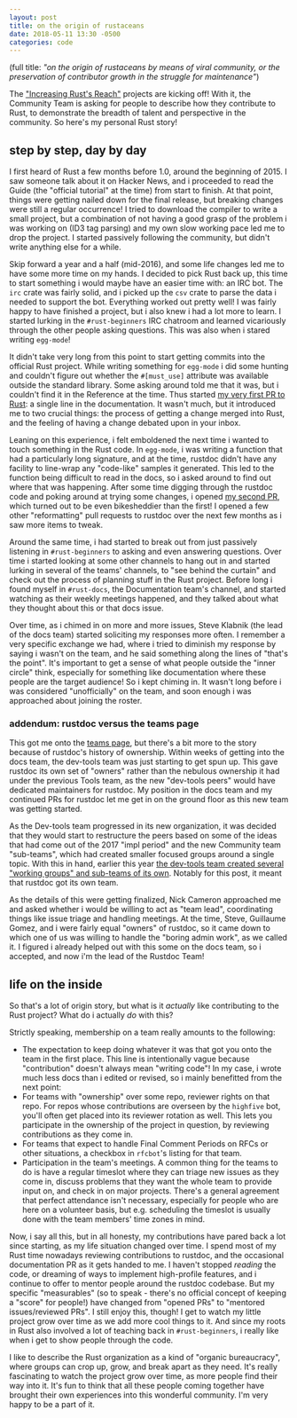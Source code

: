 ```yaml
---
layout: post
title: on the origin of rustaceans
date: 2018-05-11 13:30 -0500
categories: code
---
```


(full title: *"on the origin of rustaceans by means of viral community, or the preservation of
contributor growth in the struggle for maintenance"*)

The ["Increasing Rust's Reach"][reach] projects are kicking off! With it, the Community Team is
asking for people to describe how they contribute to Rust, to demonstrate the breadth of talent and
perspective in the community. So here's my personal Rust story!

[reach]: http://reach.rust-lang.org/

## step by step, day by day

I first heard of Rust a few months before 1.0, around the beginning of 2015. I saw someone talk
about it on Hacker News, and i proceeded to read the Guide (the "official tutorial" at the time)
from start to finish. At that point, things were getting nailed down for the final release, but
breaking changes were still a regular occurrence! I tried to download the compiler to write a small
project, but a combination of not having a good grasp of the problem i was working on (ID3 tag
parsing) and my own slow working pace led me to drop the project. I started passively following the
community, but didn't write anything else for a while.

Skip forward a year and a half (mid-2016), and some life changes led me to have some more time on my
hands. I decided to pick Rust back up, this time to start something i would maybe have an easier
time with: an IRC bot. The `irc` crate was fairly solid, and i picked up the `csv` crate to parse
the data i needed to support the bot. Everything worked out pretty well! I was fairly happy to have
finished a project, but i also knew i had a lot more to learn. I started lurking in the
`#rust-beginners` IRC chatroom and learned vicariously through the other people asking questions.
This was also when i stared writing `egg-mode`!

It didn't take very long from this point to start getting commits into the official Rust project.
While writing something for `egg-mode` i did some hunting and couldn't figure out whether the
`#[must_use]` attribute was available outside the standard library. Some asking around told me that
it was, but i couldn't find it in the Reference at the time. Thus started [my very first PR to
Rust][must use pr]: a single line in the documentation. It wasn't much, but it introduced me to two
crucial things: the process of getting a change merged into Rust, and the feeling of having a change
debated upon in your inbox.

[must use pr]: https://github.com/rust-lang/rust/pull/35754

Leaning on this experience, i felt emboldened the next time i wanted to touch something in the Rust
code. In `egg-mode`, i was writing a function that had a particularly long signature, and at the
time, rustdoc didn't have any facility to line-wrap any "code-like" samples it generated. This led
to the function being difficult to read in the docs, so i asked around to find out where that was
happening. After some time digging through the rustdoc code and poking around at trying some
changes, i opened [my second PR][fn break pr], which turned out to be even bikesheddier than the
first! I opened a few other "reformatting" pull requests to rustdoc over the next few months as i
saw more items to tweak.

[fn break pr]: https://github.com/rust-lang/rust/pull/36679

Around the same time, i had started to break out from just passively listening in `#rust-beginners`
to asking and even answering questions. Over time i started looking at some other channels to hang
out in and started lurking in several of the teams' channels, to "see behind the curtain" and check
out the process of planning stuff in the Rust project. Before long i found myself in `#rust-docs`,
the Documentation team's channel, and started watching as their weekly meetings happened, and they
talked about what they thought about this or that docs issue.

Over time, as i chimed in on more and more issues, Steve Klabnik (the lead of the docs team) started
soliciting my responses more often. I remember a very specific exchange we had, where i tried to
diminish my response by saying i wasn't on the team, and he said something along the lines of
"that's the point". It's important to get a sense of what people outside the "inner circle" think,
especially for something like documentation where these people are the target audience! So i kept
chiming in. It wasn't long before i was considered "unofficially" on the team, and soon enough i was
approached about joining the roster.

### addendum: rustdoc versus the teams page

This got me onto the [teams page][], but there's a bit more to the story because of rustdoc's
history of ownership. Within weeks of getting into the docs team, the dev-tools team was just
starting to get spun up. This gave rustdoc its own set of "owners" rather than the nebulous
ownership it had under the previous Tools team, as the new "dev-tools peers" would have dedicated
maintainers for rustdoc. My position in the docs team and my continued PRs for rustdoc let me get in
on the ground floor as this new team was getting started.

[teams page]: https://www.rust-lang.org/en-US/team.html

As the Dev-tools team progressed in its new organization, it was decided that they would start to
restructure the peers based on some of the ideas that had come out of the 2017 "impl period" and the
new Community team "sub-teams", which had created smaller focused groups around a single topic. With
this in hand, earlier this year [the dev-tools team created several "working groups" and sub-teams
of its own][tools in 2018]. Notably for this post, it meant that rustdoc got its own team.

[tools in 2018]: https://ncameron.org/blog/dev-tools-in-2018/

As the details of this were getting finalized, Nick Cameron approached me and asked whether i would
be willing to act as "team lead", coordinating things like issue triage and handling meetings. At
the time, Steve, Guillaume Gomez, and i were fairly equal "owners" of rustdoc, so it came down to
which one of us was willing to handle the "boring admin work", as we called it. I figured i already
helped out with this some on the docs team, so i accepted, and now i'm the lead of the Rustdoc Team!

## life on the inside

So that's a lot of origin story, but what is it *actually* like contributing to the Rust project?
What do i actually *do* with this?

Strictly speaking, membership on a team really amounts to the following:

* The expectation to keep doing whatever it was that got you onto the team in the first place. This
  line is intentionally vague because "contribution" doesn't always mean "writing code"! In my case,
  i wrote much less docs than i edited or revised, so i mainly benefitted from the next point:
* For teams with "ownership" over some repo, reviewer rights on that repo. For repos whose
  contributions are overseen by the `highfive` bot, you'll often get placed into its reviewer
  rotation as well. This lets you participate in the ownership of the project in question, by
  reviewing contributions as they come in.
* For teams that expect to handle Final Comment Periods on RFCs or other situations, a checkbox in
  `rfcbot`'s listing for that team.
* Participation in the team's meetings. A common thing for the teams to do is have a regular
  timeslot where they can triage new issues as they come in, discuss problems that they want the
  whole team to provide input on, and check in on major projects.  There's a general agreement that
  perfect attendance isn't necessary, especially for people who are here on a volunteer basis, but
  e.g. scheduling the timeslot is usually done with the team members' time zones in mind.

Now, i say all this, but in all honesty, my contributions have pared back a lot since starting, as
my life situation changed over time. I spend most of my Rust time nowadays reviewing contributions
to rustdoc, and the occasional documentation PR as it gets handed to me. I haven't stopped *reading*
the code, or dreaming of ways to implement high-profile features, and i continue to offer to mentor
people around the rustdoc codebase. But my specific "measurables" (so to speak - there's no official
concept of keeping a "score" for people!) have changed from "opened PRs" to "mentored
issues/reviewed PRs". I still enjoy this, though! I get to watch my little project grow over time as
we add more cool things to it. And since my roots in Rust also involved a lot of teaching back in
`#rust-beginners`, i really like when i get to show people through the code.

I like to describe the Rust organization as a kind of "organic bureaucracy", where groups can crop
up, grow, and break apart as they need. It's really fascinating to watch the project grow over time,
as more people find their way into it. It's fun to think that all these people coming together have
brought their own experiences into this wonderful community. I'm very happy to be a part of it.
